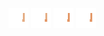![human light right arms-4](share/lair/human_light_right_arms/human_light_right_arms-4.png)
![human light right arms-3](share/lair/human_light_right_arms/human_light_right_arms-3.png)
![human light right arms-2](share/lair/human_light_right_arms/human_light_right_arms-2.png)
![human light right arms-1](share/lair/human_light_right_arms/human_light_right_arms-1.png)
